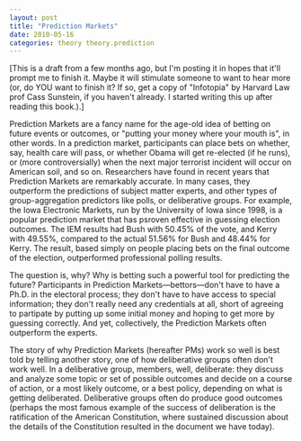 ```yaml
---
layout: post
title: "Prediction Markets"
date: 2010-05-16
categories: theory theory.prediction
---
```


[This is a draft from a few months ago, but I'm posting it in hopes that it'll
prompt me to finish it. Maybe it will stimulate someone to want to hear more
(or, do YOU want to finish it? If so, get a copy of "Infotopia" by Harvard Law
prof Cass Sunstein, if you haven't already. I started writing this up after
reading this book.).] 

Prediction Markets are a fancy name for the age-old idea of betting on future
events or outcomes, or "putting your money where your mouth is", in other words.
In a prediction market, participants can place bets on whether, say, health care
will pass, or whether Obama will get re-elected (if he runs), or (more
controversially) when the next major terrorist incident will occur on American
soil, and so on. Researchers have found in recent years that Prediction Markets
are remarkably accurate. In many cases, they outperform the predictions of
subject matter experts, and other types of group-aggregation predictors like
polls, or deliberative groups. For example, the Iowa Electronic Markets, run by
the University of Iowa since 1998, is a popular prediction market that has
psroven effective in guessing election outcomes. The IEM results had Bush with
50.45% of the vote, and Kerry with 49.55%, compared to the actual 51.56% for
Bush and 48.44% for Kerry. The result, based simply on people placing bets on
the final outcome of the election, outperformed professional polling results. 

The question is, why? Why is betting such a powerful tool for predicting the
future? Participants in Prediction Markets&mdash;bettors&mdash;don't have to
have a Ph.D. in the electoral process; they don't have to have access to special
information; they don't really need any credentials at all, short of agreeing to
partipate by putting up some initial money and hoping to get more by guessing
correctly. And yet, collectively, the Prediction Markets often outperform the
experts. 

The story of why Prediction Markets (hereafter PMs) work so well is best told by
telling another story, one of how deliberative groups often don't work well. In
a deliberative group, members, well, deliberate: they discuss and analyze some
topic or set of possible outcomes and decide on a course of action, or a most
likely outcome, or a best policy, depending on what is getting deliberated.
Deliberative groups often do produce good outcomes (perhaps the most famous
example of the success of deliberation is the ratification of the American
Constitution, where sustained discussion about the details of the Constitution
resulted in the document we have
today).